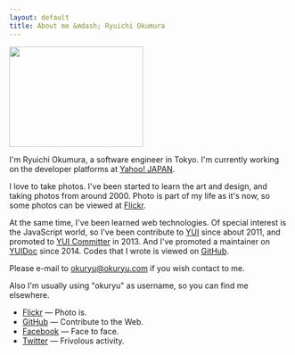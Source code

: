 ```yaml
---
layout: default
title: About me &mdash; Ryuichi Okumura
---
```


<img src="http://farm3.static.flickr.com/2694/4365409418_370faa5929_m.jpg" width="240" height="180">

I'm Ryuichi Okumura, a software engineer in Tokyo. I'm currently working
on the developer platforms at [Yahoo! JAPAN].

I love to take photos. I've been started to learn the art and design, and taking
photos from around 2000. Photo is part of my life as it's now, so some photos
can be viewed at [Flickr].

At the same time, I've been learned web technologies. Of special interest is the
JavaScript world, so I've been contribute to [YUI] since about 2011, and promoted
to [YUI Committer] in 2013. And I've promoted a maintainer on [YUIDoc] since 2014.
Codes that I wrote is viewed on [GitHub].

Please e-mail to <a href="mailto:okuryu@okuryu.com">okuryu@okuryu.com</a> if you wish contact to me.

Also I'm usually using "okuryu" as username, so you can find me elsewhere.

- [Flickr] &mdash; Photo is.
- [GitHub] &mdash; Contribute to the Web.
- [Facebook] &mdash; Face to face.
- [Twitter] &mdash; Frivolous activity.

[Flickr]: https://www.flickr.com/photos/okuryu/
[YUI]: http://yuilibrary.com/
[YUI Committer]: https://github.com/yui/yui3/wiki/Contributor-Model#23-committers
[YUIDoc]: https://github.com/yui/yuidoc
[GitHub]: https://github.com/okuryu
[Facebook]: https://www.facebook.com/okuryu
[Twitter]: https://twitter.com/okuryu
[Yahoo! JAPAN]: http://www.yahoo.co.jp/
